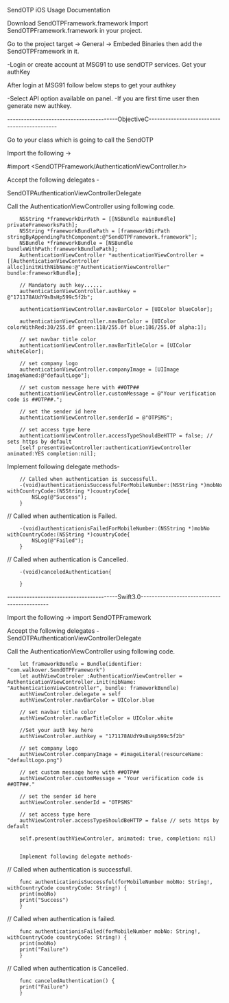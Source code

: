 SendOTP iOS Usage Documentation

Download SendOTPFramework.framework
Import SendOTPFramework.framework in your project.

Go to the project target  -> General -> Embeded Binaries then add the SendOTPFramework in it.

-Login or create account at MSG91 to use sendOTP services.
Get your authKey

After login at MSG91 follow below steps to get your authkey

-Select API option available on panel.
-If you are first time user then generate new authkey.




----------------------------------------ObjectiveC--------------------------------------------

Go to your class which is going to call the SendOTP 


Import the following ->

#import <SendOTPFramework/AuthenticationViewController.h>

Accept the following delegates -  <SendOTPAuthenticationViewControllerDelegate>

SendOTPAuthenticationViewControllerDelegate

Call the AuthenticationViewController using following code.


        NSString *frameworkDirPath = [[NSBundle mainBundle] privateFrameworksPath];
        NSString *frameworkBundlePath = [frameworkDirPath stringByAppendingPathComponent:@"SendOTPFramework.framework"];
        NSBundle *frameworkBundle = [NSBundle bundleWithPath:frameworkBundlePath];
        AuthenticationViewController *authenticationViewController = [[AuthenticationViewController alloc]initWithNibName:@"AuthenticationViewController" bundle:frameworkBundle];

        // Mandatory auth key......
        authenticationViewController.authkey = @"171178AUdY9sBsHp599c5f2b";

        authenticationViewController.navBarColor = [UIColor blueColor];

        authenticationViewController.navBarColor = [UIColor colorWithRed:30/255.0f green:118/255.0f blue:186/255.0f alpha:1];

        // set navbar title color
        authenticationViewController.navBarTitleColor = [UIColor whiteColor];

        // set company logo
        authenticationViewController.companyImage = [UIImage imageNamed:@"defaultLogo"];

        // set custom message here with ##OTP##
        authenticationViewController.customMessage = @"Your verification code is ##OTP##.";

        // set the sender id here
        authenticationViewController.senderId = @"OTPSMS";

        // set access type here
        authenticationViewController.accessTypeShouldBeHTTP = false; // sets https by default
        [self presentViewController:authenticationViewController animated:YES completion:nil];


Implement following delegate methods-

        // Called when authentication is successfull.
        -(void)authenticationisSuccessfulForMobileNumber:(NSString *)mobNo withCountryCode:(NSString *)countryCode{
            NSLog(@"Success");
        }

// Called when authentication is Failed.

        -(void)authenticationisFailedForMobileNumber:(NSString *)mobNo withCountryCode:(NSString *)countryCode{
            NSLog(@"Failed");
        }

// Called when authentication is Cancelled.

        -(void)canceledAuthentication{
           
        }


----------------------------------------Swift3.0--------------------------------------------


Import the following ->
import SendOTPFramework

Accept the following delegates -  SendOTPAuthenticationViewControllerDelegate

Call the AuthenticationViewController using following code.

        let frameworkBundle = Bundle(identifier: "com.walkover.SendOTPFramework")
        let authViewControler :AuthenticationViewController = AuthenticationViewController.init(nibName: "AuthenticationViewController", bundle: frameworkBundle)
        authViewControler.delegate = self
        authViewControler.navBarColor = UIColor.blue

        // set navbar title color
        authViewControler.navBarTitleColor = UIColor.white

        //Set your auth key here
        authViewControler.authkey = "171178AUdY9sBsHp599c5f2b"

        // set company logo
        authViewControler.companyImage = #imageLiteral(resourceName: "defaultLogo.png")

        // set custom message here with ##OTP##
        authViewControler.customMessage = "Your verification code is ##OTP##."

        // set the sender id here
        authViewControler.senderId = "OTPSMS"

        // set access type here
        authViewControler.accessTypeShouldBeHTTP = false // sets https by default

        self.present(authViewControler, animated: true, completion: nil)

        
        Implement following delegate methods-

// Called when authentication is successfull.

        func authenticationisSuccessful(forMobileNumber mobNo: String!, withCountryCode countryCode: String!) {
        print(mobNo)
        print("Success")
        }

// Called when authentication is failed.

        func authenticationisFailed(forMobileNumber mobNo: String!, withCountryCode countryCode: String!) {
        print(mobNo)
        print("Failure")
        }

// Called when authentication is Cancelled.

        func canceledAuthentication() {
        print("Failure")
        }

